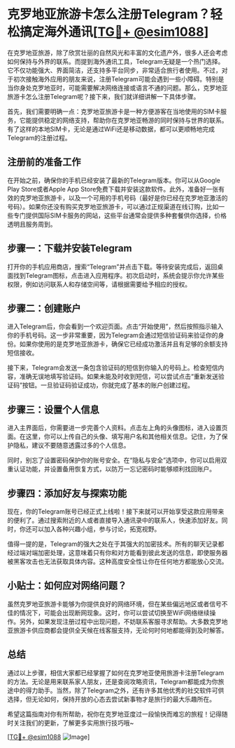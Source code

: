 # 克罗地亚旅游卡怎么注册Telegram？轻松搞定海外通讯[[TG💪+ @esim1088](https://t.me/s/esim1088)]

在克罗地亚旅游，除了欣赏壮丽的自然风光和丰富的文化遗产外，很多人还会考虑如何保持与外界的联系。而提到海外通讯工具，Telegram无疑是一个热门选择。它不仅功能强大、界面简洁，还支持多平台同步，非常适合旅行者使用。不过，对于初次接触海外应用的朋友来说，注册Telegram可能会遇到一些小障碍。特别是当你身处克罗地亚时，可能需要解决网络连接或语言不通的问题。那么，克罗地亚旅游卡怎么注册Telegram呢？接下来，我们就详细讲解一下具体步骤。

首先，我们需要明确一点：克罗地亚旅游卡是一种方便游客在当地使用的SIM卡服务，它能提供稳定的网络支持，帮助你在克罗地亚畅游的同时保持与世界的联系。有了这样的本地SIM卡，无论是通过WiFi还是移动数据，都可以更顺畅地完成Telegram的注册过程。

## 注册前的准备工作

在开始之前，确保你的手机已经安装了最新的Telegram版本。你可以从Google Play Store或者Apple App Store免费下载并安装这款软件。此外，准备好一张有效的克罗地亚旅游卡，以及一个可用的手机号码（最好是你已经在克罗地亚激活的号码）。如果你还没有购买克罗地亚旅游卡，可以通过正规渠道在线订购，比如一些专门提供国际SIM卡服务的网站，这些平台通常会提供多种套餐供你选择，价格透明且服务周到。

## 步骤一：下载并安装Telegram

打开你的手机应用商店，搜索“Telegram”并点击下载。等待安装完成后，返回桌面找到Telegram图标，点击进入应用程序。初次启动时，系统会提示你允许某些权限，例如访问联系人和存储空间等，请根据需要给予相应的授权。

## 步骤二：创建账户

进入Telegram后，你会看到一个欢迎页面。点击“开始使用”，然后按照指示输入你的手机号码。这一步非常重要，因为Telegram会通过短信验证码来验证你的身份。如果你使用的是克罗地亚旅游卡，确保它已经成功激活并且有足够的余额支持短信接收。

接下来，Telegram会发送一条包含验证码的短信到你输入的号码上。检查短信内容，准确无误地填写验证码。如果未能及时收到短信，可以尝试点击“重新发送验证码”按钮。一旦验证码验证成功，你就完成了基本的账户创建过程。

## 步骤三：设置个人信息

进入主界面后，你需要进一步完善个人资料。点击左上角的头像图标，进入设置页面。在这里，你可以上传自己的头像、填写用户名和其他相关信息。记住，为了保护隐私，建议不要随意透露过多的个人信息。

同时，别忘了设置密码保护你的账号安全。在“隐私与安全”选项中，你可以启用双重认证功能，并设置备用恢复方式，以防万一忘记密码时能够顺利找回账户。

## 步骤四：添加好友与探索功能

现在，你的Telegram账号已经正式上线啦！接下来就可以开始享受这款应用带来的便利了。通过搜索附近的人或者直接导入通讯录中的联系人，快速添加好友。同时，你还可以加入各种兴趣小组，参与讨论，拓宽视野。

值得一提的是，Telegram的强大之处在于其强大的加密技术。所有的聊天记录都经过端对端加密处理，这意味着只有你和对方能看到彼此发送的信息，即使服务器被黑客攻击也无法获取具体内容。这种高度安全性让你在任何地方都能放心交流。

## 小贴士：如何应对网络问题？

虽然克罗地亚旅游卡能够为你提供良好的网络环境，但在某些偏远地区或者信号不佳的情况下，可能会出现断网现象。这时，你可以尝试切换至WiFi网络继续操作。另外，如果发现注册过程中出现问题，不妨联系客服寻求帮助。大多数克罗地亚旅游卡供应商都会提供全天候在线客服支持，无论何时何地都能得到及时解答。

## 总结

通过以上步骤，相信大家都已经掌握了如何在克罗地亚使用旅游卡注册Telegram的方法。无论是用来联系家人朋友，还是查阅攻略资讯，Telegram都能成为你旅途中的得力助手。当然，除了Telegram之外，还有许多其他优秀的社交软件可供选择，但无论如何，保持开放的心态去尝试新事物才是旅行的最大乐趣所在。

希望这篇指南对你有所帮助，祝你在克罗地亚度过一段愉快而难忘的旅程！记得随时关注我们的更新，了解更多实用旅行技巧哦~

[[TG💪+ @esim1088](https://t.me/s/esim1088) ![Image](https://i.postimg.cc/4NQfJmqS/Snipaste-2025-05-13-00-14-12.png)]